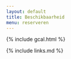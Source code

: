 ```yaml
---
layout: default
title: Beschikbaarheid
menu: reserveren
---
```


{% include gcal.html %}



{% include links.md %}

